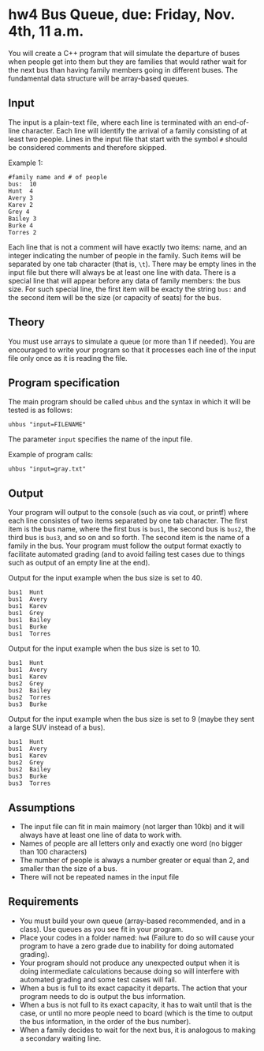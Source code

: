 # hw4 Bus Queue, due: Friday, Nov. 4th, 11 a.m.

You will create a C++ program that will simulate the departure of buses when people get into them but they are families that would rather wait for the next bus than having family members going in different buses. 
The fundamental data structure will be array-based queues.

## Input 

The input is a plain-text file, where each line is terminated with an end-of-line character.
Each line will identify the arrival of a family consisting of at least two people.
Lines in the input file that start with the symbol `#` should be considered comments and therefore skipped.

Example 1:

    #family name and # of people
    bus:  10
    Hunt  4
    Avery 3
    Karev 2
    Grey 4
    Bailey 3
    Burke 4
    Torres 2

Each line that is not a comment will have exactly two items: name, and an integer indicating the number of people in the family.
Such items will be separated by one tab character (that is, `\t`).
There may be empty lines in the input file but there will always be at least one line with data.
There is a special line that will appear before any data of family members: the bus size. For such special line, the first item will be exacty the string `bus:` and the second item will be the size (or capacity of seats) for the bus.

## Theory

You must use arrays to simulate a queue (or more than 1 if needed).
You are encouraged to write your program so that it processes each line of the input file only once as it is reading the file. 

## Program specification

The main program should be called `uhbus` and the syntax in which it will be tested is as follows:

`uhbus "input=FILENAME"`

The parameter `input` specifies the name of the input file.

Example of program calls:

`uhbus "input=gray.txt"`

## Output

Your program will output to the console (such as via cout, or printf) where each line consistes of two items separated by one tab character.
The first item is the bus name, where the first bus is `bus1`, the second bus is `bus2`, the third bus is `bus3`, and so on and so forth.
The second item is the name of a family in the bus.
Your program must follow the output format exactly to facilitate automated grading (and to avoid failing test cases due to things such as output of an empty line at the end).

Output for the input example when the bus size is set to 40.

    bus1  Hunt  
    bus1  Avery 
    bus1  Karev 
    bus1  Grey
    bus1  Bailey 
    bus1  Burke 
    bus1  Torres 
    
Output for the input example when the bus size is set to 10.

    bus1  Hunt  
    bus1  Avery 
    bus1  Karev 
    bus2  Grey 
    bus2  Bailey 
    bus2  Torres 
    bus3  Burke 

Output for the input example when the bus size is set to 9 (maybe they sent a large SUV instead of a bus).

    bus1  Hunt 
    bus1  Avery 
    bus1  Karev 
    bus2  Grey 
    bus2  Bailey 
    bus3  Burke 
    bus3  Torres 
    
## Assumptions

* The input file can fit in main maimory (not larger than 10kb) and it will always have at least one line of data to work with.
* Names of people are all letters only and exactly one word (no bigger than 100 characters)
* The number of people is always a number greater or equal than 2, and smaller than the size of a bus.
* There will not be repeated names in the input file

## Requirements

* You must build your own queue (array-based recommended, and in a class). Use queues as you see fit in your program.
* Place your codes in a folder named: `hw4` (Failure to do so will cause your program to have a zero grade due to inability for doing automated grading).
* Your program should not produce any unexpected output when it is doing intermediate calculations because doing so will interfere with automated grading and some test cases will fail.
* When a bus is full to its exact capacity it departs. The action that your program needs to do is output the bus information.
* When a bus is not full to its exact capacity, it has to wait until that is the case, or until no more people need to board (which is the time to output the bus information, in the order of the bus number).
* When a family decides to wait for the next bus, it is analogous to making a secondary waiting line.
